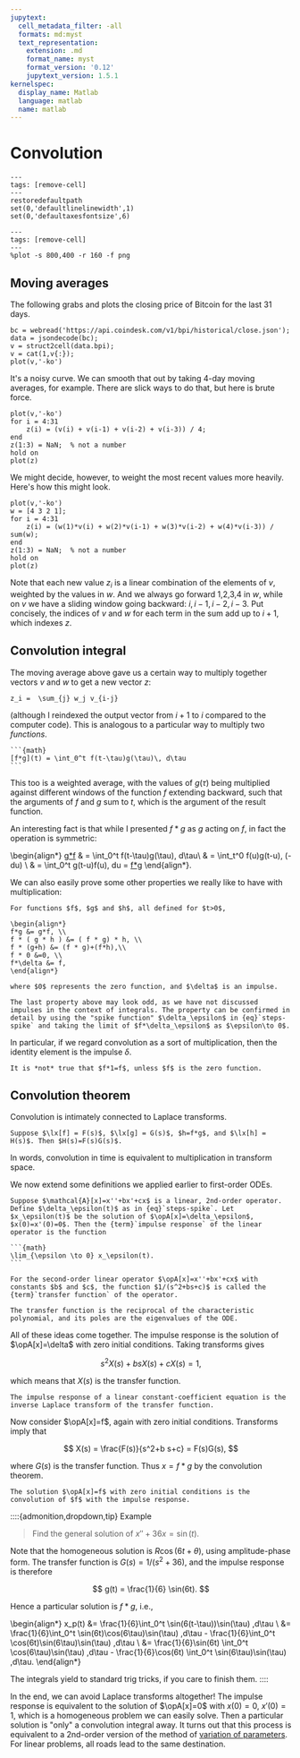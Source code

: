 ```yaml
---
jupytext:
  cell_metadata_filter: -all
  formats: md:myst
  text_representation:
    extension: .md
    format_name: myst
    format_version: '0.12'
    jupytext_version: 1.5.1
kernelspec:
  display_name: Matlab
  language: matlab
  name: matlab
---
```

# Convolution

```{code-cell}
---
tags: [remove-cell]
---
restoredefaultpath
set(0,'defaultlinelinewidth',1)
set(0,'defaultaxesfontsize',6)
```

```{code-cell}
---
tags: [remove-cell]
---
%plot -s 800,400 -r 160 -f png
```

## Moving averages

The following grabs and plots the closing price of Bitcoin for the last 31 days.

```{code-cell}
bc = webread('https://api.coindesk.com/v1/bpi/historical/close.json');
data = jsondecode(bc);
v = struct2cell(data.bpi);
v = cat(1,v{:});
plot(v,'-ko')
```

It's a noisy curve. We can smooth that out by taking 4-day moving averages, for example. There are slick ways to do that, but here is brute force.

```{code-cell} matlab
plot(v,'-ko')
for i = 4:31
    z(i) = (v(i) + v(i-1) + v(i-2) + v(i-3)) / 4;
end
z(1:3) = NaN;  % not a number
hold on
plot(z)
```

We might decide, however, to weight the most recent values more heavily. Here's how this might look.

```{code-cell}
plot(v,'-ko')
w = [4 3 2 1];
for i = 4:31
    z(i) = (w(1)*v(i) + w(2)*v(i-1) + w(3)*v(i-2) + w(4)*v(i-3)) / sum(w);
end
z(1:3) = NaN;  % not a number
hold on
plot(z)
```

Note that each new value $z_i$ is a linear combination of the elements of $v$, weighted by the values in $w$. And we always go forward 1,2,3,4 in $w$, while on $v$ we have a sliding window going backward: $i,i-1,i-2,i-3$. Put concisely, the indices of $v$ and $w$ for each term in the sum add up to $i+1$, which indexes $z$.

## Convolution integral

The moving average above gave us a certain way to multiply together vectors $v$ and $w$ to get a new vector $z$:

```{math}
z_i =  \sum_{j} w_j v_{i-j} 
```

(although I reindexed the output vector from $i+1$ to $i$ compared to the computer code). This is analogous to a particular way to multiply two *functions*.

````{proof:definition} Convolution integral
```{math} 
[f*g](t) = \int_0^t f(t-\tau)g(\tau)\, d\tau
```
````

This too is a weighted average, with the values of $g(\tau)$ being multiplied against different windows of the function $f$ extending backward, such that the arguments of $f$ and $g$ sum to $t$, which is the argument of the result function.

An interesting fact is that while I presented $f*g$ as $g$ acting on $f$, in fact the operation is symmetric:

\begin{align*}
[g*f](t) & = \int_0^t f(t-\tau)g(\tau)\, d\tau\\
& = \int_t^0 f(u)g(t-u)\, (-du)  \\
& = \int_0^t g(t-u)f(u)\, du = [f*g](t)
\end{align*}.

We can also easily prove some other properties we really like to have with multiplication:

````{proof:property} Convolution
For functions $f$, $g$ and $h$, all defined for $t>0$, 

\begin{align*}
f*g &= g*f, \\
f * ( g * h ) &= ( f * g) * h, \\
f * (g+h) &= (f * g)+(f*h),\\ 
f * 0 &=0, \\ 
f*\delta &= f,
\end{align*}

where $0$ represents the zero function, and $\delta$ is an impulse.
````

```{note}
The last property above may look odd, as we have not discussed impulses in the context of integrals. The property can be confirmed in detail by using the "spike function" $\delta_\epsilon$ in {eq}`steps-spike` and taking the limit of $f*\delta_\epsilon$ as $\epsilon\to 0$.
```

In particular, if we regard convolution as a sort of multiplication, then the identity element is the impulse $\delta$.

````{warning}
It is *not* true that $f*1=f$, unless $f$ is the zero function. 
````

## Convolution theorem

Convolution is intimately connected to Laplace transforms.

````{proof:theorem} Convolution Theorem
Suppose $\lx[f] = F(s)$, $\lx[g] = G(s)$, $h=f*g$, and $\lx[h] = H(s)$. Then $H(s)=F(s)G(s)$.
````

In words, convolution in time is equivalent to multiplication in transform space.

We now extend some definitions we applied earlier to first-order ODEs.

````{proof:definition} Impulse response, 2nd order
Suppose $\mathcal{A}[x]=x''+bx'+cx$ is a linear, 2nd-order operator. Define $\delta_\epsilon(t)$ as in {eq}`steps-spike`. Let $x_\epsilon(t)$ be the solution of $\opA[x]=\delta_\epsilon$, $x(0)=x'(0)=0$. Then the {term}`impulse response` of the linear operator is the function

```{math}
\lim_{\epsilon \to 0} x_\epsilon(t).
```
````

````{proof:definition} Transfer function, 2nd order
For the second-order linear operator $\opA[x]=x''+bx'+cx$ with constants $b$ and $c$, the function $1/(s^2+bs+c)$ is called the {term}`transfer function` of the operator.
````

```{note}
The transfer function is the reciprocal of the characteristic polynomial, and its poles are the eigenvalues of the ODE.
```

All of these ideas come together. The impulse response is the solution of $\opA[x]=\delta$ with zero initial conditions. Taking transforms gives

$$
s^2 X(s) + b s X(s) + c X(s) = 1,
$$

which means that $X(s)$ is the transfer function.

```{proof:theorem}
The impulse response of a linear constant-coefficient equation is the inverse Laplace transform of the transfer function.
```

Now consider $\opA[x]=f$, again with zero initial conditions. Transforms imply that

$$
X(s) = \frac{F(s)}{s^2+b s+c} = F(s)G(s),
$$

where $G(s)$ is the transfer function. Thus $x=f*g$ by the convolution theorem.

```{proof:theorem}
The solution $\opA[x]=f$ with zero initial conditions is the convolution of $f$ with the impulse response.
```

::::{admonition,dropdown,tip} Example
> Find the general solution of $x''+36x=\sin(t)$.

Note that the homogeneous solution is $R\cos(6t+\theta)$, using amplitude-phase form. The transfer function is $G(s)=1/(s^2+36)$, and the impulse response is therefore

$$
g(t) = \frac{1}{6} \sin(6t).
$$

Hence a particular solution is $f*g$, i.e.,

\begin{align*}
x_p(t) &= \frac{1}{6}\int_0^t \sin(6(t-\tau))\sin(\tau) \,d\tau \\
&= \frac{1}{6}\int_0^t \sin(6t)\cos(6\tau)\sin(\tau) \,d\tau - \frac{1}{6}\int_0^t \cos(6t)\sin(6\tau)\sin(\tau) \,d\tau \\ 
&= \frac{1}{6}\sin(6t) \int_0^t \cos(6\tau)\sin(\tau) \,d\tau - \frac{1}{6}\cos(6t) \int_0^t \sin(6\tau)\sin(\tau) \,d\tau.
\end{align*}

The integrals yield to standard trig tricks, if you care to finish them.
::::

In the end, we can avoid Laplace transforms altogether! The impulse response is equivalent to the solution of $\opA[x]=0$ with $x(0)=0$, $x'(0)=1$, which is a homogeneous problem we can easily solve. Then a particular solution is "only" a convolution integral away. It turns out that this process is equivalent to a 2nd-order version of the method of [variation of parameters](../first_linear/variation_parameters.md). For linear problems, all roads lead to the same destination.
